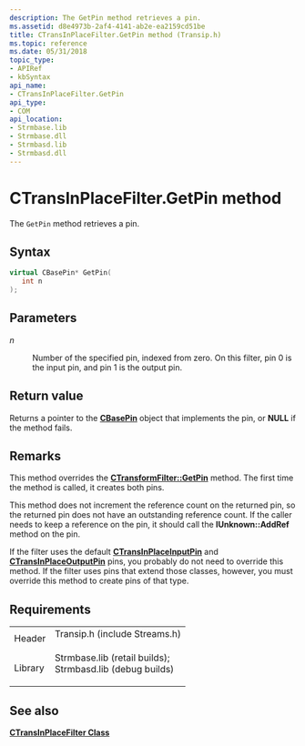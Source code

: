 ```yaml
---
description: The GetPin method retrieves a pin.
ms.assetid: d8e4973b-2af4-4141-ab2e-ea2159cd51be
title: CTransInPlaceFilter.GetPin method (Transip.h)
ms.topic: reference
ms.date: 05/31/2018
topic_type: 
- APIRef
- kbSyntax
api_name: 
- CTransInPlaceFilter.GetPin
api_type: 
- COM
api_location: 
- Strmbase.lib
- Strmbase.dll
- Strmbasd.lib
- Strmbasd.dll
---
```


# CTransInPlaceFilter.GetPin method

The `GetPin` method retrieves a pin.

## Syntax


```C++
virtual CBasePin* GetPin(
   int n
);
```



## Parameters

<dl> <dt>

*n* 
</dt> <dd>

Number of the specified pin, indexed from zero. On this filter, pin 0 is the input pin, and pin 1 is the output pin.

</dd> </dl>

## Return value

Returns a pointer to the [**CBasePin**](cbasepin.md) object that implements the pin, or **NULL** if the method fails.

## Remarks

This method overrides the [**CTransformFilter::GetPin**](ctransformfilter-getpin.md) method. The first time the method is called, it creates both pins.

This method does not increment the reference count on the returned pin, so the returned pin does not have an outstanding reference count. If the caller needs to keep a reference on the pin, it should call the **IUnknown::AddRef** method on the pin.

If the filter uses the default [**CTransInPlaceInputPin**](ctransinplaceinputpin.md) and [**CTransInPlaceOutputPin**](ctransinplaceoutputpin.md) pins, you probably do not need to override this method. If the filter uses pins that extend those classes, however, you must override this method to create pins of that type.

## Requirements



|                    |                                                                                                                                                                                            |
|--------------------|--------------------------------------------------------------------------------------------------------------------------------------------------------------------------------------------|
| Header<br/>  | <dl> <dt>Transip.h (include Streams.h)</dt> </dl>                                                                                   |
| Library<br/> | <dl> <dt>Strmbase.lib (retail builds); </dt> <dt>Strmbasd.lib (debug builds)</dt> </dl> |



## See also

<dl> <dt>

[**CTransInPlaceFilter Class**](ctransinplacefilter.md)
</dt> </dl>

 

 




